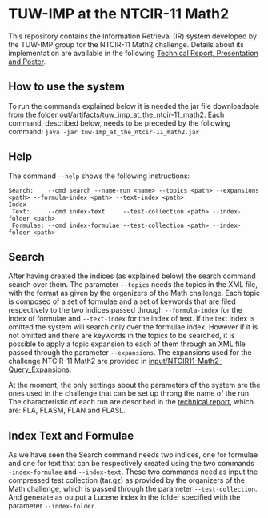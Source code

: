 TUW-IMP at the NTCIR-11 Math2
=============================

This repository contains the Information Retrieval (IR) system developed by the TUW-IMP group for the NTCIR-11 Math2 challenge. 
Details about its implementation are available in the following 
[Technical Report, Presentation and Poster](https://www.researchgate.net/publication/269988341).

How to use the system
---------------------

To run the commands explained below it is needed the jar file downloadable from the folder 
[out/artifacts/tuw_imp_at_the_ntcir-11_math2](https://github.com/aldolipani/TUW-IMP_at_the_NTCIR-11_Math2/tree/master/out/artifacts/tuw_imp_at_the_ntcir-11_math2).
Each command, described below, needs to be preceded by the following command: `java -jar tuw-imp_at_the_ntcir-11_math2.jar`

Help
----

The command `--help` shows the following instructions:

```
Search:    --cmd search --name-run <name> --topics <path> --expansions <path> --formula-index <path> --text-index <path>
Index
 Text:     --cmd index-text     --test-collection <path> --index-folder <path>
 Formulae: --cmd index-formulae --test-collection <path> --index-folder <path>
```

Search
------
After having created the indices (as explained below) the search command search over them. The parameter `--topics` needs the 
topics in the XML file, with the format as given by the organizers of the Math challenge. Each topic is composed of a set
of formulae and a set of keywords that are filed respectively to the two indices passed through `--formula-index` for the
index of formulae and `--text-index` for the index of text.
If the text index is omitted the system will search only over the formulae index. However if it is not omitted and there are 
keywords in the topics to be searched, it is possible to apply a topic expansion to each of them through an XML file passed 
through the parameter `--expansions`.
The expansions used for the challenge NTCIR-11 Math2 are provided in
[input/NTCIR11-Math2-Query_Expansions](https://github.com/aldolipani/TUW-IMP_at_the_NTCIR-11_Math2/tree/master/out/input/NTCIR11-Math2-Query_Expansions.xml).

At the moment, the only settings about the parameters of the system are the ones used in the challenge that can be set up 
throng the name of the run. The characteristic of each run are described in the 
[technical report](https://www.researchgate.net/publication/269988341), 
which are: FLA, FLASM, FLAN and FLASL.

Index Text and Formulae
-----------------------
As we have seen the Search command needs two indices, one for formulae and one for text that can be respectively created using the 
two commands `--index-formulae` and `--index-text`. These two commands need as input the compressed test collection (tar.gz) 
as provided by the organizers of the Math challenge, which is passed through the parameter `--test-collection`.
And generate as output a Lucene index in the folder specified with the parameter `--index-folder`.

